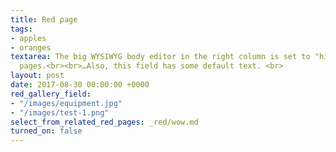 ```yaml
---
title: Red page
tags:
- apples
- oranges
textarea: The big WYSIWYG body editor in the right column is set to "hidden" for these
  pages.<br><br>…Also, this field has some default text. <br>
layout: post
date: 2017-08-30 00:00:00 +0000
red_gallery_field:
- "/images/equipment.jpg"
- "/images/test-1.png"
select_from_related_red_pages: _red/wow.md
turned_on: false
---
```

